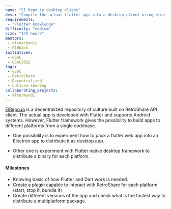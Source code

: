 ```yaml
---
name: "El Repo.io desktop client"
desc: "Compile the actual flutter app into a desktop client using electron or native app"
requirements:
 - "Flutter knowledge"
difficulty: "medium"
size: "175 hours"
mentors:
 - nicoechaniz
 - G10h4ck
initiatives:
 - GSoC
 - GSoC2022
tags:
 - GSoC
 - RetroShare
 - Decentralized
 - Culture sharing
collaborating_projects:
 - Altermundi
---
```


[ElRepo.io](https://elrepo.io) is a decentralized repository of culture built on RetroShare API client. 
The actual app is developed with Flutter and supports Android systems. However, Flutter framework gives
the possibility to build apps to different platforms from a single codebase.

- One possibility is to experiment how to pack a flutter web app into an Electron app to distribute it 
as desktop app.

- Other one is experiment with Flutter native desktop framework to distribute a binary for each platform.

#### Milestones

- Knowing basic of how Flutter and Dart work is needed. 
- Create a plugin capable to interact with RetroShare for each platform (start, stop it, bundle it)
- Create different versions of the app and check what is the fastest way to distribute a multiplatform package.
